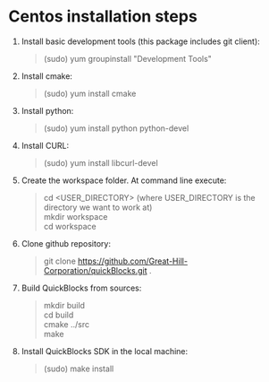 # Centos installation steps

1. Install basic development tools (this package includes git client):

   > (sudo) yum groupinstall "Development Tools"  

2. Install cmake:

   > (sudo) yum install cmake  

3. Install python:

   > (sudo) yum install python python-devel  

4. Install CURL:

   > (sudo) yum install libcurl-devel 

5. Create the workspace folder. At command line execute:

   > cd <USER_DIRECTORY>    (where USER_DIRECTORY is the directory we want to work at)  
   > mkdir workspace  
   > cd workspace  


6. Clone github repository:

   > git clone https://github.com/Great-Hill-Corporation/quickBlocks.git .  


7. Build QuickBlocks from sources:

   >  mkdir build  
   >  cd build  
   >  cmake ../src  
   >  make  

8. Install QuickBlocks SDK in the local machine:

   > (sudo) make install  

